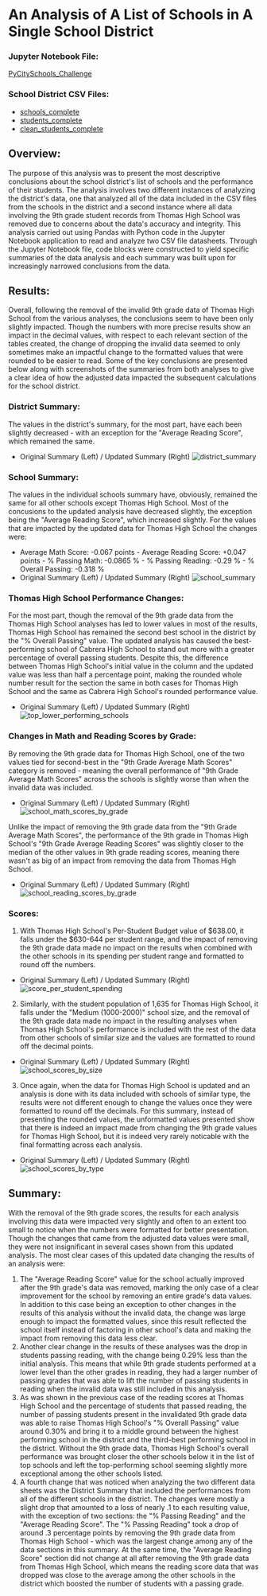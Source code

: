 # An Analysis of A List of Schools in A Single School District

### Jupyter Notebook File:
[PyCitySchools_Challenge](PyCitySchools_Challenge.ipynb)

### School District CSV Files:
- [schools_complete](Resources/schools_complete.csv)
- [students_complete](Resources/students_complete.csv)
- [clean_students_complete](Resources/clean_students_complete.csv)

## **Overview**:

The purpose of this analysis was to present the most descriptive conclusions about the school district's list of schools and the performance of their students. The analysis involves two different instances of analyzing the district's data, one that analyzed all of the data included in the CSV files from the schools in the district and a second instance where all data involving the 9th grade student records from Thomas High School was removed due to concerns about the data's accuracy and integrity. This analysis carried out using Pandas with Python code in the Jupyter Notebook application to read and analyze two CSV file datasheets. Through the Jupyter Notebook file, code blocks were constructed to yield specific summaries of the data analysis and each summary was built upon for increasingly narrowed conclusions from the data.

## **Results**:
Overall, following the removal of the invalid 9th grade data of Thomas High School from the various analyses, the conclusions seem to have been only slightly impacted. Though the numbers with more precise results show an impact in the decimal values, with respect to each relevant section of the tables created, the change of dropping the invalid data seemed to only sometimes make an impactful change to the formatted values that were rounded to be easier to read. Some of the key conclusions are presented below along with screenshots of the summaries from both analyses to give a clear idea of how the adjusted data impacted the subsequent calculations for the school district.

### District Summary:
The values in the district's summary, for the most part, have each been slightly decreased - with an exception for the "Average Reading Score", which remained the same.
- Original Summary (Left) / Updated Summary (Right)
![district_summary](Resources/district_summary.png)
	
### School Summary:
The values in the individual schools summary have, obviously, remained the same for all other schools except Thomas High School. Most of the concusions to the updated analysis have decreased slightly, the exception being the "Average Reading Score", which increased slightly. For the values that are impacted by the updated data for Thomas High School the changes were:
  - Average Math Score: -0.067 points	- Average Reading Score: +0.047	points	- % Passing Math: -0.0865 %	- % Passing Reading: -0.29 % 	- % Overall Passing: -0.318 %
- Original Summary (Left) / Updated Summary (Right)
![school_summary](Resources/school_summary.png)
		
### Thomas High School Performance Changes:
For the most part, though the removal of the 9th grade data from the Thomas High School analyses has led to lower values in most of the results, Thomas High School has remained the second best school in the district by the "% Overall Passing" value. The updated analysis has caused the best-performing school of Cabrera High School to stand out more with a greater percentage of overall passing students. Despite this, the difference between Thomas High School's initial value in the column and the updated value was less than half a percentage point, making the rounded whole number result for the section the same in both cases for Thomas High School and the same as Cabrera High School's rounded performance value.
- Original Summary (Left) / Updated Summary (Right)
![top_lower_performing_schools](Resources/top_lower_performing_schools.png)

### Changes in Math and Reading Scores by Grade:
By removing the 9th grade data for Thomas High School, one of the two values tied for second-best in the "9th Grade Average Math Scores" category is removed - meaning the overall performance of "9th Grade Average Math Scores" across the schools is slightly worse than when the invalid data was included.
- Original Summary (Left) / Updated Summary (Right)
![school_math_scores_by_grade](Resources/school_math_scores_by_grade.png)

Unlike the impact of removing the 9th grade data from the "9th Grade Average Math Scores", the performance of the 9th grade in Thomas High School's "9th Grade Average Reading Scores" was slightly closer to the median of the other values in 9th grade reading scores, meaning there wasn't as big of an impact from removing the data from Thomas High School.
- Original Summary (Left) / Updated Summary (Right)
![school_reading_scores_by_grade](Resources/school_reading_scores_by_grade.png)
  
### Scores:
1. With Thomas High School's Per-Student Budget value of $638.00, it falls under the $630-644 per student range, and the impact of removing the 9th grade data made no impact on the results when combined with the other schools in its spending per student range and formatted to round off the numbers.
- Original Summary (Left) / Updated Summary (Right)
![score_per_student_spending](Resources/score_per_student_spending.png)
2. Similarly, with the student population of 1,635 for Thomas High School, it falls under the "Medium (1000-2000)" school size, and the removal of the 9th grade data made no impact in the resulting analyses when Thomas High School's performance is included with the rest of the data from other schools of similar size and the values are formatted to round off the decimal points.
- Original Summary (Left) / Updated Summary (Right)
![school_scores_by_size](Resources/school_scores_by_size.png)
3. Once again, when the data for Thomas High School is updated and an analysis is done with its data included with schools of similar type, the results were not different enough to change the values once they were formatted to round off the decimals. For this summary, instead of presenting the rounded values, the unformatted values presented show that there is indeed an impact made from changing the 9th grade values for Thomas High School, but it is indeed very rarely noticable with the final formatting across each analysis.
- Original Summary (Left) / Updated Summary (Right)
![school_scores_by_type](Resources/school_scores_by_type.png)

## **Summary**:
With the removal of the 9th grade scores, the results for each analysis involving this data were impacted very slightly and often to an extent too small to notice when the numbers were formatted for better presentation. Though the changes that came from the adjusted data values were small, they were not insignificant in several cases shown from this updated analysis. The most clear cases of this updated data changing the results of an analysis were:

1. The "Average Reading Score" value for the school actually improved after the 9th grade's data was removed, marking the only case of a clear improvement for the school by removing an entire grade's data values. In addition to this case being an exception to other changes in the results of this analysis without the invalid data, the change was large enough to impact the formatted values, since this result reflected the school itself instead of factoring in other school's data and making the impact from removing this data less clear.
2. Another clear change in the results of these analyses was the drop in students passing reading, with the change being 0.29% less than the initial analysis. This means that while 9th grade students performed at a lower level than the other grades in reading, they had a larger number of passing grades that was able to lift the number of passing students in reading when the invalid data was still included in this analysis.
3. As was shown in the previous case of the reading scores at Thomas High School and the percentage of students that passed reading, the number of passing students present in the invalidated 9th grade data was able to raise Thomas High School's "% Overall Passing" value around 0.30% and bring it to a middle ground between the highest performing school in the district and the third-best performing school in the district. Without the 9th grade data, Thomas High School's overall performance was brought closer the other schools below it in the list of top schools and left the top-performing school seeming slightly more exceptional among the other schools listed.
4. A fourth change that was noticed when analyzing the two different data sheets was the District Summary that included the performances from all of the different schools in the district. The changes were mostly a slight drop that amounted to a loss of nearly .1 to each resulting value, with the exception of two sections: the "% Passing Reading" and the "Average Reading Score". The "% Passing Reading" took a drop of around .3 percentage points by removing the 9th grade data from Thomas High School - which was the largest change among any of the data sections in this summary. At the same time, the "Average Reading Score" section did not change at all after removing the 9th grade data from Thomas High School, which means the reading score data that was dropped was close to the average among the other schools in the district which boosted the number of students with a passing grade.
